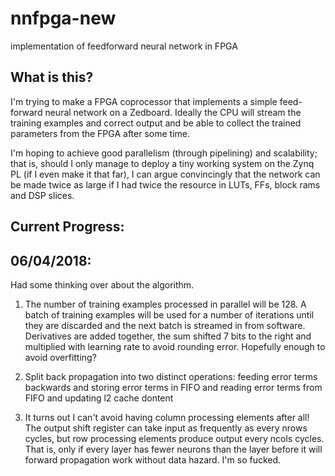 # nnfpga-new
implementation of feedforward neural network in FPGA

## What is this?
I'm trying to make a FPGA coprocessor that implements a simple feed-forward neural network on a Zedboard. Ideally the CPU will
stream the training examples and correct output and be able to collect the trained parameters from
the FPGA after some time.

I'm hoping to achieve good parallelism (through pipelining) and scalability; that is, should I only manage to deploy a tiny
working system on the Zynq PL (if I even make it that far), I can argue convincingly that the network can be made twice as large
if I had twice the resource in LUTs, FFs, block rams and DSP slices.

## Current Progress:
06/04/2018:
-------------
Had some thinking over about the algorithm.

1. The number of training examples processed in parallel will be 128. A batch of training examples will be used for a number of iterations
   until they are discarded and the next batch is streamed in from software. Derivatives are added together, the sum shifted 7 bits to the right
   and multiplied with learning rate to avoid rounding error. Hopefully enough to avoid overfitting?

2. Split back propagation into two distinct operations: feeding error terms backwards and storing error terms in FIFO and reading error terms from
   FIFO and updating l2 cache dontent

3. It turns out I can't avoid having column processing elements after all! The output shift register can take input as frequently as every nrows cycles,
   but row processing elements produce output every ncols cycles. That is, only if every layer has fewer neurons than the layer before it will 
   forward propagation work without data hazard. I'm so fucked.
